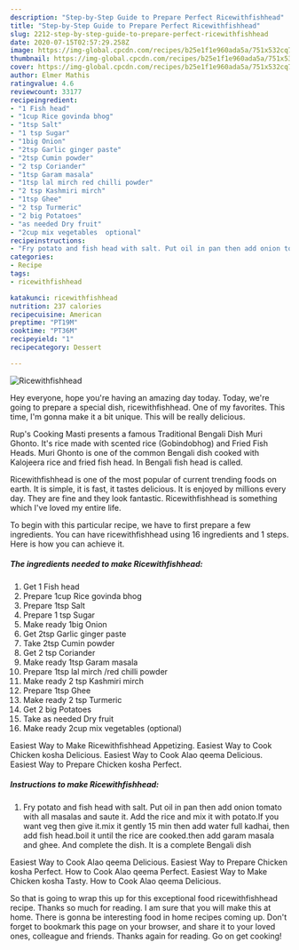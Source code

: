 ```yaml
---
description: "Step-by-Step Guide to Prepare Perfect Ricewithfishhead"
title: "Step-by-Step Guide to Prepare Perfect Ricewithfishhead"
slug: 2212-step-by-step-guide-to-prepare-perfect-ricewithfishhead
date: 2020-07-15T02:57:29.258Z
image: https://img-global.cpcdn.com/recipes/b25e1f1e960ada5a/751x532cq70/ricewithfishhead-recipe-main-photo.jpg
thumbnail: https://img-global.cpcdn.com/recipes/b25e1f1e960ada5a/751x532cq70/ricewithfishhead-recipe-main-photo.jpg
cover: https://img-global.cpcdn.com/recipes/b25e1f1e960ada5a/751x532cq70/ricewithfishhead-recipe-main-photo.jpg
author: Elmer Mathis
ratingvalue: 4.6
reviewcount: 33177
recipeingredient:
- "1 Fish head"
- "1cup Rice govinda bhog"
- "1tsp Salt"
- "1 tsp Sugar"
- "1big Onion"
- "2tsp Garlic ginger paste"
- "2tsp Cumin powder"
- "2 tsp Coriander"
- "1tsp Garam masala"
- "1tsp lal mirch red chilli powder"
- "2 tsp Kashmiri mirch"
- "1tsp Ghee"
- "2 tsp Turmeric"
- "2 big Potatoes"
- "as needed Dry fruit"
- "2cup mix vegetables  optional"
recipeinstructions:
- "Fry potato and fish head with salt. Put oil in pan then add onion tomato with all masalas and saute it. Add the rice and mix it with potato.If you want veg then give it.mix it gently 15 min then add water full kadhai, then add fish head.boil it until the rice are cooked.then add garam masala and ghee. And complete the dish. It is a complete Bengali dish"
categories:
- Recipe
tags:
- ricewithfishhead

katakunci: ricewithfishhead 
nutrition: 237 calories
recipecuisine: American
preptime: "PT19M"
cooktime: "PT36M"
recipeyield: "1"
recipecategory: Dessert

---
```



![Ricewithfishhead](https://img-global.cpcdn.com/recipes/b25e1f1e960ada5a/751x532cq70/ricewithfishhead-recipe-main-photo.jpg)

Hey everyone, hope you're having an amazing day today. Today, we're going to prepare a special dish, ricewithfishhead. One of my favorites. This time, I'm gonna make it a bit unique. This will be really delicious.

Rup&#39;s Cooking Masti presents a famous Traditional Bengali Dish Muri Ghonto. It&#39;s rice made with scented rice (Gobindobhog) and Fried Fish Heads. Muri Ghonto is one of the common Bengali dish cooked with Kalojeera rice and fried fish head. In Bengali fish head is called.

Ricewithfishhead is one of the most popular of current trending foods on earth. It is simple, it is fast, it tastes delicious. It is enjoyed by millions every day. They are fine and they look fantastic. Ricewithfishhead is something which I've loved my entire life.


To begin with this particular recipe, we have to first prepare a few ingredients. You can have ricewithfishhead using 16 ingredients and 1 steps. Here is how you can achieve it.

<!--inarticleads1-->

##### The ingredients needed to make Ricewithfishhead:

1. Get 1 Fish head
1. Prepare 1cup Rice govinda bhog
1. Prepare 1tsp Salt
1. Prepare 1 tsp Sugar
1. Make ready 1big Onion
1. Get 2tsp Garlic ginger paste
1. Take 2tsp Cumin powder
1. Get 2 tsp Coriander
1. Make ready 1tsp Garam masala
1. Prepare 1tsp lal mirch /red chilli powder
1. Make ready 2 tsp Kashmiri mirch
1. Prepare 1tsp Ghee
1. Make ready 2 tsp Turmeric
1. Get 2 big Potatoes
1. Take as needed Dry fruit
1. Make ready 2cup mix vegetables  (optional)


Easiest Way to Make Ricewithfishhead Appetizing. Easiest Way to Cook Chicken kosha Delicious. Easiest Way to Cook Alao qeema Delicious. Easiest Way to Prepare Chicken kosha Perfect. 

<!--inarticleads2-->

##### Instructions to make Ricewithfishhead:

1. Fry potato and fish head with salt. Put oil in pan then add onion tomato with all masalas and saute it. Add the rice and mix it with potato.If you want veg then give it.mix it gently 15 min then add water full kadhai, then add fish head.boil it until the rice are cooked.then add garam masala and ghee. And complete the dish. It is a complete Bengali dish


Easiest Way to Cook Alao qeema Delicious. Easiest Way to Prepare Chicken kosha Perfect. How to Cook Alao qeema Perfect. Easiest Way to Make Chicken kosha Tasty. How to Cook Alao qeema Delicious. 

So that is going to wrap this up for this exceptional food ricewithfishhead recipe. Thanks so much for reading. I am sure that you will make this at home. There is gonna be interesting food in home recipes coming up. Don't forget to bookmark this page on your browser, and share it to your loved ones, colleague and friends. Thanks again for reading. Go on get cooking!
